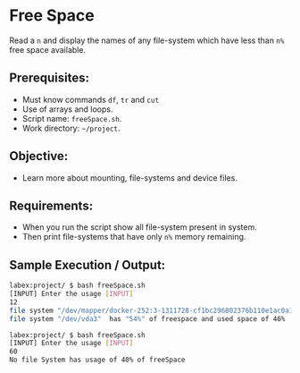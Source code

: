 # Free Space

Read a `n` and display the names of any file-system which have less than `n%` free space available.

## Prerequisites:

- Must know commands `df`, `tr` and `cut`
- Use of arrays and loops.
- Script name: `freeSpace.sh`.
- Work directory: `~/project`.

## Objective:

- Learn more about mounting, file-systems and device files.

## Requirements:

- When you run the script show all file-system present in system.
- Then print file-systems that have only `n%` memory remaining.

## Sample Execution / Output:

```bash
labex:project/ $ bash freeSpace.sh 
[INPUT] Enter the usage [INPUT]
12
file system "/dev/mapper/docker-252:3-1311728-cf1bc296802376b110e1ac0a19ed3ad263fc81be8ff146ddfbd4acc246b61682"  has "62%" of freespace and used space of 38%
file system "/dev/vda3"  has "54%" of freespace and used space of 46%
```

```bash
labex:project/ $ bash freeSpace.sh     
[INPUT] Enter the usage [INPUT]
60
No file System has usage of 40% of freeSpace
```

